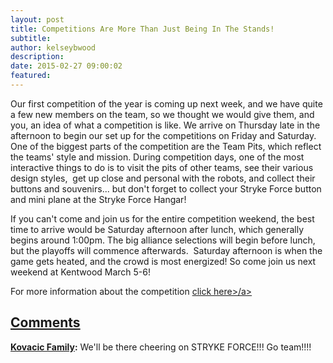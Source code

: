 ```yaml
---
layout: post
title: Competitions Are More Than Just Being In The Stands!
subtitle:
author: kelseybwood
description:
date: 2015-02-27 09:00:02
featured:
---
```


Our first competition of the year is coming up next week, and we have quite a few new members on the team, so we thought we would give them, and you, an idea of what a competition is like. We arrive on Thursday late in the afternoon to begin our set up for the competitions on Friday and Saturday. One of the biggest parts of the competition are the Team Pits, which reflect the teams' style and mission. During competition days, one of the most interactive things to do is to visit the pits of other teams, see their various design styles,  get up close and personal with the robots, and collect their buttons and souvenirs... but don't forget to collect your Stryke Force button and mini plane at the Stryke Force Hangar!

If you can't come and join us for the entire competition weekend, the best time to arrive would be Saturday afternoon after lunch, which generally begins around 1:00pm. The big alliance selections will begin before lunch, but the playoffs will commence afterwards.  Saturday afternoon is when the game gets heated, and the crowd is most energized! So come join us next weekend at Kentwood March 5-6!

For more information about the competition <a href="http://strykeforce.org/events/event/frc-kentwood-district-competition/">click here>/a>

## Comments

**[Kovacic Family](#395 "2015-03-01 23:45:23"):** We'll be there cheering on STRYKE FORCE!!! Go team!!!!
